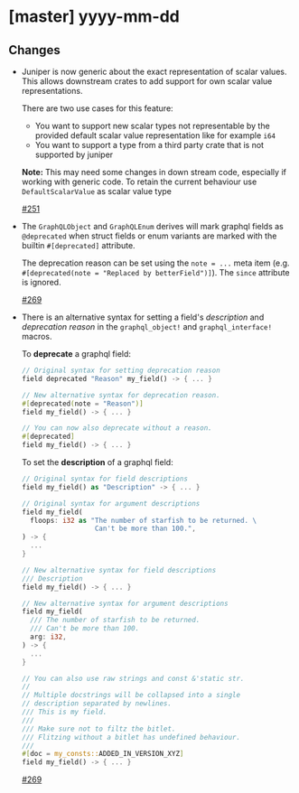 # [master] yyyy-mm-dd

## Changes

- Juniper is now generic about the exact representation of scalar values. This
  allows downstream crates to add support for own scalar value representations.

   There are two use cases for this feature:
   * You want to support new scalar types not representable by the provided default
   scalar value representation like for example `i64`
   * You want to support a type from a third party crate that is not supported by juniper

  **Note:** This may need some changes in down stream code, especially if working with
  generic code. To retain the current behaviour use `DefaultScalarValue` as scalar value type

  [#251](https://github.com/graphql-rust/juniper/pull/251)

- The `GraphQLObject` and `GraphQLEnum` derives will mark graphql fields as
  `@deprecated` when struct fields or enum variants are marked with the
  builtin `#[deprecated]` attribute.

  The deprecation reason can be set using the `note = ...` meta item
  (e.g. `#[deprecated(note = "Replaced by betterField")]`).
  The `since` attribute is ignored.

  [#269](https://github.com/graphql-rust/juniper/pull/269)


- There is an alternative syntax for setting a field's _description_ and
  _deprecation reason_ in the `graphql_object!` and `graphql_interface!` macros.

  To __deprecate__ a graphql field:
    ```rust
    // Original syntax for setting deprecation reason
    field deprecated "Reason" my_field() -> { ... }

    // New alternative syntax for deprecation reason.
    #[deprecated(note = "Reason")]
    field my_field() -> { ... }

    // You can now also deprecate without a reason.
    #[deprecated]
    field my_field() -> { ... }
    ```

  To set the __description__ of a graphql field:
    ```rust
    // Original syntax for field descriptions
    field my_field() as "Description" -> { ... }

    // Original syntax for argument descriptions
    field my_field(
      floops: i32 as "The number of starfish to be returned. \
                      Can't be more than 100.",
    ) -> {
      ...
    }

    // New alternative syntax for field descriptions
    /// Description
    field my_field() -> { ... }

    // New alternative syntax for argument descriptions
    field my_field(
      /// The number of starfish to be returned.
      /// Can't be more than 100.
      arg: i32,
    ) -> {
      ...
    }

    // You can also use raw strings and const &'static str.
    //
    // Multiple docstrings will be collapsed into a single
    // description separated by newlines.
    /// This is my field.
    ///
    /// Make sure not to filtz the bitlet.
    /// Flitzing without a bitlet has undefined behaviour.
    ///
    #[doc = my_consts::ADDED_IN_VERSION_XYZ]
    field my_field() -> { ... }
    ```

  [#269](https://github.com/graphql-rust/juniper/pull/269)
